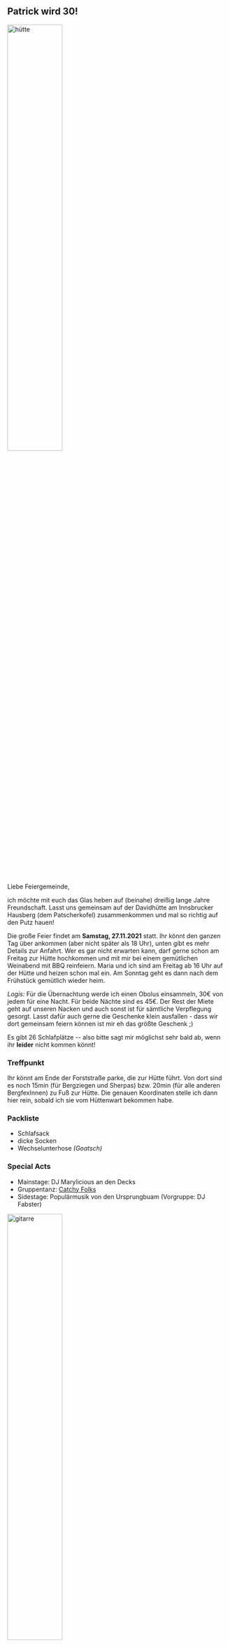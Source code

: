 ## Patrick wird 30!

<img src="https://user-images.githubusercontent.com/92885309/138420978-e7037c02-6674-4b0c-b9a2-036b87402a8b.jpg" alt="hütte" width="50%"/>

Liebe Feiergemeinde,

ich möchte mit euch das Glas heben auf (beinahe) dreißig lange Jahre Freundschaft. Lasst uns gemeinsam auf der Davidhütte am Innsbrucker Hausberg (dem Patscherkofel) zusammenkommen und mal so richtig auf den Putz hauen!

Die große Feier findet am **Samstag, 27.11.2021** statt. Ihr könnt den ganzen Tag über ankommen (aber nicht später als 18 Uhr), unten gibt es mehr Details zur Anfahrt. Wer es gar nicht erwarten kann, darf gerne schon am Freitag zur Hütte hochkommen und mit mir bei einem gemütlichen Weinabend mit BBQ reinfeiern. Maria und ich sind am Freitag ab 16 Uhr auf der Hütte und heizen schon mal ein. Am Sonntag geht es dann nach dem Frühstück gemütlich wieder heim.

_Logis:_ Für die Übernachtung werde ich einen Obolus einsammeln, 30€ von jedem für eine Nacht. Für beide Nächte sind es 45€. Der Rest der Miete geht auf unseren Nacken und auch sonst ist für sämtliche Verpflegung gesorgt. Lasst dafür auch gerne die Geschenke klein ausfallen - dass wir dort gemeinsam feiern können ist mir eh das größte Geschenk ;)

Es gibt 26 Schlafplätze -- also bitte sagt mir möglichst sehr bald ab, wenn ihr **leider** nicht kommen könnt!

### Treffpunkt
Ihr könnt am Ende der Forststraße parke, die zur Hütte führt. Von dort sind es noch 15min (für Bergziegen und Sherpas) bzw. 20min (für alle anderen BergfexInnen) zu Fuß zur Hütte. Die genauen Koordinaten stelle ich dann hier rein, sobald ich sie vom Hüttenwart bekommen habe.

### Packliste
* Schlafsack
* dicke Socken
* Wechselunterhose _(Goatsch)_

### Special Acts
- Mainstage: DJ Marylicious an den Decks
- Gruppentanz: [Catchy Folks](https://user-images.githubusercontent.com/92885309/138452782-8c2e9f5a-02bf-4f4b-a04a-6a37ebd96e30.mp4)
- Sidestage: Populärmusik von den Ursprungbuam (Vorgruppe: DJ Fabster)

<img src="https://user-images.githubusercontent.com/92885309/138432581-0446e4e6-7196-4e67-a769-e6a3c91d90f4.jpg" alt="gitarre" width="50%"/>

### Was sonst noch geboten sein wird
Gesellschaftsspiele | Trinkspiele | Abfahrt 
:---: | :---: | :---:
<img src="https://user-images.githubusercontent.com/92885309/138167119-633162c7-12a6-4645-b778-e567305ad2c6.jpg" alt="drawing1" width=300px/> | here also comes some content | <img src="https://user-images.githubusercontent.com/92885309/138432596-22b7e279-dceb-4157-9ed5-0195b1c28849.jpg" alt="jimmy" width=300px/>
